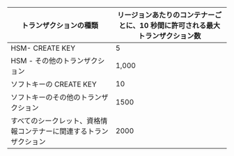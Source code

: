 
| トランザクションの種類 | リージョンあたりのコンテナーごとに、10 秒間に許可される最大トランザクション数
--- | ---
| HSM- CREATE KEY | 5
| HSM - その他のトランザクション | 1,000
| ソフトキーの CREATE KEY | 10
| ソフトキーのその他のトランザクション | 1500
| すべてのシークレット、資格情報コンテナーに関連するトランザクション | 2000
 
 

<!---HONumber=July15_HO4-->